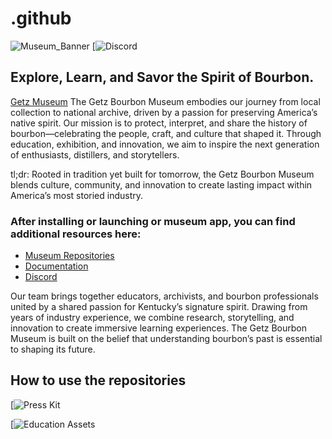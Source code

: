 # .github

![Museum_Banner](https://github.com/user-attachments/assets)
[![Discord](https://www.fillmein.com)

<h2>Explore, Learn, and Savor the Spirit of Bourbon.</h2>

[Getz Museum](https://www.getzmuseum.com/) The Getz Bourbon Museum embodies our journey from local collection to national archive, driven by a passion for preserving America’s native spirit. Our mission is to protect, interpret, and share the history of bourbon—celebrating the people, craft, and culture that shaped it. Through education, exhibition, and innovation, we aim to inspire the next generation of enthusiasts, distillers, and storytellers.

tl;dr: Rooted in tradition yet built for tomorrow, the Getz Bourbon Museum blends culture, community, and innovation to create lasting impact within America’s most storied industry.

<h3>After installing or launching or museum app, you can find additional resources here:</h3>

*  [Museum Repositories](https://github.com/orgs/bourbon-museum/repositories)
*  [Documentation](https://www.getzmuseum.com/wiki)
*  [Discord](https://discord.gg/bourbonmuseum)

Our team brings together educators, archivists, and bourbon professionals united by a shared passion for Kentucky’s signature spirit. Drawing from years of industry experience, we combine research, storytelling, and innovation to create immersive learning experiences. The Getz Bourbon Museum is built on the belief that understanding bourbon’s past is essential to shaping its future.

<h2>How to use the repositories</h2>

[![Press Kit](https://www.youtube.com)

[![Education Assets](https://www.youtube.com)
